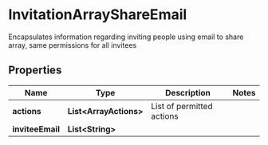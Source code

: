 

# InvitationArrayShareEmail

Encapsulates information regarding inviting people using email to share array, same permissions for all invitees

## Properties

Name | Type | Description | Notes
------------ | ------------- | ------------- | -------------
**actions** | **List&lt;ArrayActions&gt;** | List of permitted actions | 
**inviteeEmail** | **List&lt;String&gt;** |  | 



